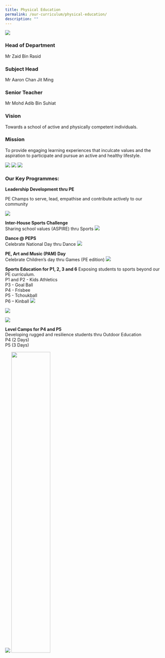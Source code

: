 ```yaml
---
title: Physical Education
permalink: /our-curriculum/physical-education/
description: ""
---
```

![](/images/PE1.jpg)
### Head of Department
Mr Zaid Bin Rasid

 
### Subject Head

Mr Aaron Chan Jit Ming


### Senior Teacher
Mr Mohd Adib Bin Suhiat

  

### Vision

Towards a school of active and physically competent individuals.

  

### Mission

To provide engaging learning experiences that inculcate values and the aspiration to participate and pursue an active and healthy lifestyle.

![](/images/2023%20PE/Picture3.jpg)
![](/images/2023%20PE/Picture2.jpg)
![](/images/2023%20PE/Picture4.jpg)

### Our Key Programmes:

**Leadership Development thru PE**

PE Champs to serve, lead, empathise and contribute actively to our community

![](/images/PE2.jpg)

**Inter-House Sports Challenge**  <br>
Sharing school values (ASPIRE) thru Sports
![](/images/PE3.png)

**Dance @ PEPS**  <br>
Celebrate National Day thru Dance
![](/images/PE4.jpg)

**PE, Art and Music (PAM) Day**<br>
Celebrate Children’s day thru Games (PE edition)
![](/images/Pe5.png)

**Sports Education for P1, 2, 3 and 6**
Exposing students to sports beyond our PE curriculum.  
P1 and P2 - Kids Athletics  <br>
P3 - Goal Ball <br>
P4 - Frisbee <br>
P5 - Tchoukball <br>
P6 – Kinball 
![](/images/PE1.jpeg)

![](/images/PE2.jpeg)

![](/images/PE3.jpeg)


**Level Camps for P4 and P5**  
Developing rugged and resilience students thru Outdoor Education  <br>
P4 (2 Days)  <br>
P5 (3 Days)

![](/images/PE7.png)
<img src="/images/PE8.png" 
     style="width:50%">